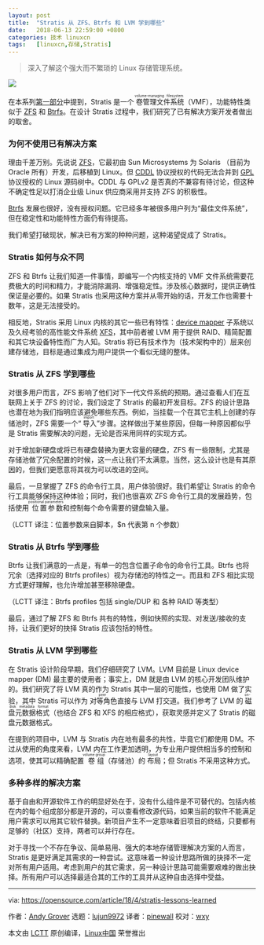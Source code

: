 ```yaml
---
layout: post
title:	"Stratis 从 ZFS、Btrfs 和 LVM 学到哪些"
date:	2018-06-13 22:59:00 +0800 
categories:	技术 linuxcn 
tags:	[linuxcn,存储,Stratis]
---
```




> 
> 深入了解这个强大而不繁琐的 Linux 存储管理系统。
> 
> 
> 


![](/Asserts/Images//attachment/album/201806/13/225943j7iuzp9rstlyt79f.jpg)


在本系列[第一部分](/article-9736-1.html)中提到，Stratis 是一个<ruby> 卷管理文件系统 <rt>  volume-managing filesystem </rt></ruby>（VMF），功能特性类似于 [ZFS](https://en.wikipedia.org/wiki/ZFS) 和 [Btrfs](https://en.wikipedia.org/wiki/Btrfs)。在设计 Stratis 过程中，我们研究了已有解决方案开发者做出的取舍。


### 为何不使用已有解决方案


理由千差万别。先说说 [ZFS](https://en.wikipedia.org/wiki/ZFS)，它最初由 Sun Microsystems 为 Solaris （目前为 Oracle 所有）开发，后移植到 Linux。但 [CDDL](https://en.wikipedia.org/wiki/Common_Development_and_Distribution_License) 协议授权的代码无法合并到 [GPL](https://en.wikipedia.org/wiki/GNU_General_Public_License) 协议授权的 Linux 源码树中。CDDL 与 GPLv2 是否真的不兼容有待讨论，但这种不确定性足以打消企业级 Linux 供应商采用并支持 ZFS 的积极性。


[Btrfs](https://en.wikipedia.org/wiki/Btrfs) 发展也很好，没有授权问题。它已经多年被很多用户列为“最佳文件系统”，但在稳定性和功能特性方面仍有待提高。


我们希望打破现状，解决已有方案的种种问题，这种渴望促成了 Stratis。


### Stratis 如何与众不同


ZFS 和 Btrfs 让我们知道一件事情，即编写一个内核支持的 VMF 文件系统需要花费极大的时间和精力，才能消除漏洞、增强稳定性。涉及核心数据时，提供正确性保证是必要的。如果 Stratis 也采用这种方案并从零开始的话，开发工作也需要十数年，这是无法接受的。


相反地，Stratis 采用 Linux 内核的其它一些已有特性：[device mapper](https://en.wikipedia.org/wiki/Device_mapper) 子系统以及久经考验的高性能文件系统 [XFS](https://en.wikipedia.org/wiki/XFS)，其中前者被 LVM 用于提供 RAID、精简配置和其它块设备特性而广为人知。Stratis 将已有技术作为（技术架构中的）层来创建存储池，目标是通过集成为用户提供一个看似无缝的整体。


### Stratis 从 ZFS 学到哪些


对很多用户而言，ZFS 影响了他们对下一代文件系统的预期。通过查看人们在互联网上关于 ZFS 的讨论，我们设定了 Stratis 的最初开发目标。ZFS 的设计思路也潜在地为我们指明应该避免哪些东西。例如，当挂载一个在其它主机上创建的存储池时，ZFS 需要一个“<ruby> 导入 <rt>  import </rt></ruby>”步骤。这样做出于某些原因，但每一种原因都似乎是 Stratis 需要解决的问题，无论是否采用同样的实现方式。


对于增加新硬盘或将已有硬盘替换为更大容量的硬盘，ZFS 有一些限制，尤其是存储池做了冗余配置的时候，这一点让我们不太满意。当然，这么设计也是有其原因的，但我们更愿意将其视为可以改进的空间。


最后，一旦掌握了 ZFS 的命令行工具，用户体验很好。我们希望让 Stratis 的命令行工具能够保持这种体验；同时，我们也很喜欢 ZFS 命令行工具的发展趋势，包括使用<ruby> 位置参数 <rt>  positional parameters </rt></ruby>和控制每个命令需要的键盘输入量。


（LCTT 译注：位置参数来自脚本，$n 代表第 n 个参数）


### Stratis 从 Btrfs 学到哪些


Btrfs 让我们满意的一点是，有单一的包含位置子命令的命令行工具。Btrfs 也将冗余（选择对应的 Btrfs profiles）视为存储池的特性之一。而且和 ZFS 相比实现方式更好理解，也允许增加甚至移除硬盘。


（LCTT 译注：Btrfs profiles 包括 single/DUP 和 各种 RAID 等类型）


最后，通过了解 ZFS 和 Btrfs 共有的特性，例如快照的实现、对发送/接收的支持，让我们更好的抉择 Stratis 应该包括的特性。


### Stratis 从 LVM 学到哪些


在 Stratis 设计阶段早期，我们仔细研究了 LVM。LVM 目前是 Linux device mapper (DM) 最主要的使用者；事实上，DM 就是由 LVM 的核心开发团队维护的。我们研究了将 LVM 真的作为 Stratis 其中一层的可能性，也使用 DM 做了实验，其中 Stratis 可以作为<ruby> 对等角色 <rt>  peer </rt></ruby>直接与 LVM 打交道。我们参考了 LVM 的<ruby> 磁盘元数据格式 <rt>  on-disk metadata format </rt></ruby>（也结合 ZFS 和 XFS 的相应格式），获取灵感并定义了 Stratis 的磁盘元数据格式。


在提到的项目中，LVM 与 Stratis 内在地有最多的共性，毕竟它们都使用 DM。不过从使用的角度来看，LVM 内在工作更加透明，为专业用户提供相当多的控制和选项，使其可以精确配置<ruby> 卷组 <rt>  volume group </rt></ruby>（存储池）的<ruby> 布局 <rt>  layout </rt></ruby>；但 Stratis 不采用这种方式。


### 多种多样的解决方案


基于自由和开源软件工作的明显好处在于，没有什么组件是不可替代的。包括内核在内的每个组成部分都是开源的，可以查看修改源代码，如果当前的软件不能满足用户需求可以用其它软件替换。新项目产生不一定意味着旧项目的终结，只要都有足够的（社区）支持，两者可以并行存在。


对于寻找一个不存在争议、简单易用、强大的本地存储管理解决方案的人而言，Stratis 是更好满足其需求的一种尝试。这意味着一种设计思路所做的抉择不一定对所有用户适用。考虑到用户的其它需求，另一种设计思路可能需要艰难的做出抉择。所有用户可以选择最适合其的工作的工具并从这种自由选择中受益。




---


via: <https://opensource.com/article/18/4/stratis-lessons-learned>


作者：[Andy Grover](https://opensource.com/users/agrover) 选题：[lujun9972](https://github.com/lujun9972) 译者：[pinewall](https://github.com/pinewall) 校对：[wxy](https://github.com/wxy)


本文由 [LCTT](https://github.com/LCTT/TranslateProject) 原创编译，[Linux中国](https://linux.cn/) 荣誉推出
